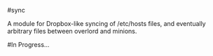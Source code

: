#sync

A module for Dropbox-like syncing of /etc/hosts files, and eventually arbitrary files between overlord and minions.

#In Progress...
